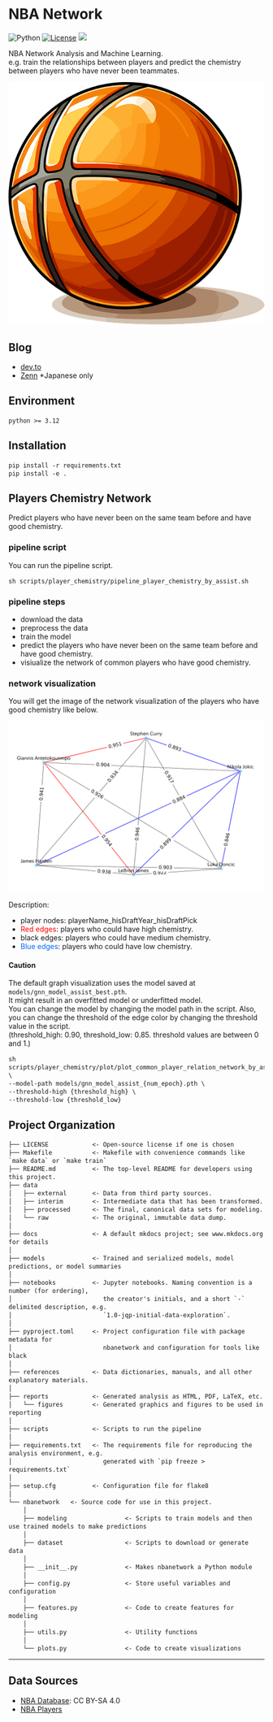 # NBA Network
![Python](https://img.shields.io/badge/-Python-F9DC3E.svg?logo=python&style=flat)
[![License](https://img.shields.io/badge/License-Apache_2.0-blue.svg)](https://opensource.org/licenses/Apache-2.0)
<a target="_blank" href="https://cookiecutter-data-science.drivendata.org/">
    <img src="https://img.shields.io/badge/CCDS-Project%20template-328F97?logo=cookiecutter" />
</a>

NBA Network Analysis and Machine Learning.  
e.g. train the relationships between players and predict the chemistry between players who have never been teammates.

![basketball_icon](images/basketball_icon.png)

## Blog
- [dev.to](https://dev.to/seaturt1e/predicting-nba-player-chemistry-using-graph-neural-networks-2j2f)
- [Zenn](https://zenn.dev/sea_turt1e/articles/2410af8823e6bd) *Japanese only

## Environment
```
python >= 3.12
```

## Installation
```
pip install -r requirements.txt
pip install -e .
```

## Players Chemistry Network
Predict players who have never been on the same team before and have good chemistry.

### pipeline script
You can run the pipeline script.
```
sh scripts/player_chemistry/pipeline_player_chemistry_by_assist.sh
```

### pipeline steps
- download the data
- preprocess the data
- train the model
- predict the players who have never been on the same team before and have good chemistry.
- visiualize the network of common players who have good chemistry.

### network visualization
You will get the image of the network visualization of the players who have good chemistry like below.  

![player_network_by_assist](reports/plots/chemistry_network_20250107.png)  

Description:
- player nodes: playerName_hisDraftYear_hisDraftPick
- <span style="color: red; ">Red edges</span>: players who could have high chemistry.
- black edges: players who could have medium chemistry.
- <span style="color:#0066FF;">Blue edges</span>: players who could have low chemistry.

#### Caution
The default graph visualization uses the model saved at `models/gnn_model_assist_best.pth`.  
It might result in an overfitted model or underfitted model.  
You can change the model by changing the model path in the script.
Also, you can change the threshold of the edge color by changing the threshold value in the script.  
(threshold_high: 0.90, threshold_low: 0.85. threshold values are between 0 and 1.)
```
sh scripts/player_chemistry/plot/plot_common_player_relation_network_by_assist.sh \
--model-path models/gnn_model_assist_{num_epoch}.pth \
--threshold-high {threshold_high} \
--threshold-low {threshold_low}
```

## Project Organization

```
├── LICENSE            <- Open-source license if one is chosen
├── Makefile           <- Makefile with convenience commands like `make data` or `make train`
├── README.md          <- The top-level README for developers using this project.
├── data
│   ├── external       <- Data from third party sources.
│   ├── interim        <- Intermediate data that has been transformed.
│   ├── processed      <- The final, canonical data sets for modeling.
│   └── raw            <- The original, immutable data dump.
│
├── docs               <- A default mkdocs project; see www.mkdocs.org for details
│
├── models             <- Trained and serialized models, model predictions, or model summaries
│
├── notebooks          <- Jupyter notebooks. Naming convention is a number (for ordering),
│                         the creator's initials, and a short `-` delimited description, e.g.
│                         `1.0-jqp-initial-data-exploration`.
│
├── pyproject.toml     <- Project configuration file with package metadata for 
│                         nbanetwork and configuration for tools like black
│
├── references         <- Data dictionaries, manuals, and all other explanatory materials.
│
├── reports            <- Generated analysis as HTML, PDF, LaTeX, etc.
│   └── figures        <- Generated graphics and figures to be used in reporting
│
├── scripts            <- Scripts to run the pipeline 
│
├── requirements.txt   <- The requirements file for reproducing the analysis environment, e.g.
│                         generated with `pip freeze > requirements.txt`
│
├── setup.cfg          <- Configuration file for flake8 
│
└── nbanetwork   <- Source code for use in this project.
    │
    ├── modeling                <- Scripts to train models and then use trained models to make predictions
    │
    ├── dataset                 <- Scripts to download or generate data
    │
    ├── __init__.py             <- Makes nbanetwork a Python module
    │
    ├── config.py               <- Store useful variables and configuration
    │
    ├── features.py             <- Code to create features for modeling
    │   
    ├── utils.py                <- Utility functions
    │
    └── plots.py                <- Code to create visualizations
```

--------

## Data Sources
- [NBA Database](https://www.kaggle.com/datasets/wyattowalsh/basketball): CC BY-SA 4.0
- [NBA Players](https://www.kaggle.com/datasets/justinas/nba-players-data)


